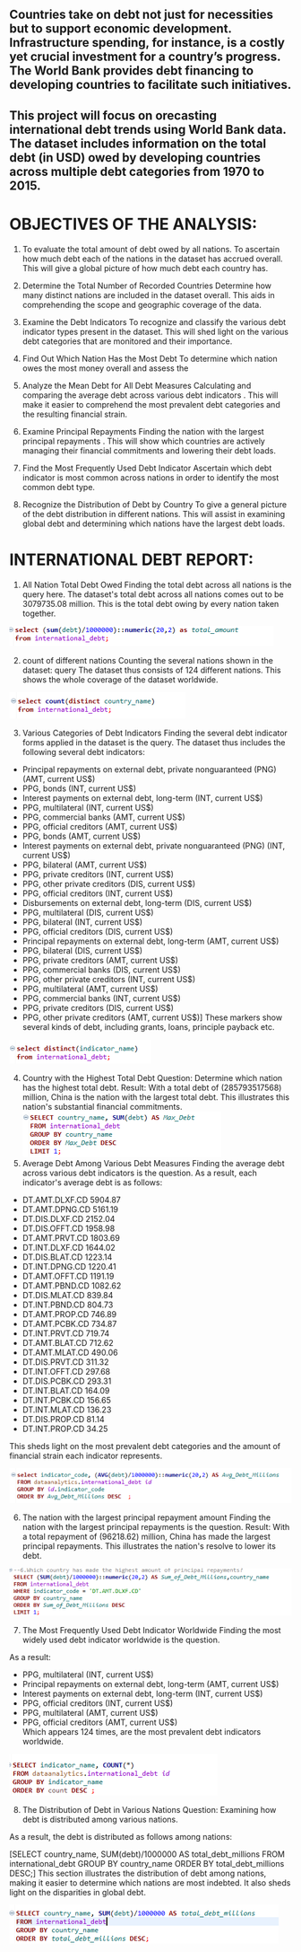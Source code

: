 ## Countries take on debt not just for necessities but to support economic development. Infrastructure spending, for instance, is a costly yet crucial investment for a country’s progress. The World Bank provides debt financing to developing countries to facilitate such initiatives.

## This project will focus on orecasting international debt trends using World Bank data. The dataset includes information on the total debt (in USD) owed by developing countries across multiple debt categories from 1970 to 2015.

# OBJECTIVES OF THE ANALYSIS:
1. To evaluate the total amount of debt owed by all nations.
To ascertain how much debt each of the nations in the dataset has accrued overall. This will give a global picture of how much debt each country has.


3. Determine the Total Number of Recorded Countries
Determine how many distinct nations are included in the dataset overall. This aids in comprehending the scope and geographic coverage of the data.

4. Examine the Debt Indicators
To recognize and classify the various debt indicator types present in the dataset. This will shed light on the various debt categories that are monitored and their importance.

5. Find Out Which Nation Has the Most Debt
To determine which nation owes the most money overall and assess the

6. Analyze the Mean Debt for All Debt Measures
Calculating and comparing the average debt across various debt indicators . This will make it easier to comprehend the most prevalent debt categories and the resulting financial strain.

7. Examine Principal Repayments
Finding the nation with the largest principal repayments . This will show which countries are actively managing their financial commitments and lowering their debt loads.

8. Find the Most Frequently Used Debt Indicator
Ascertain which debt indicator is most common across nations in order to identify the most common debt type.

9. Recognize the Distribution of Debt by Country
To give a general picture of the debt distribution in different nations. This will assist in examining global debt and determining which nations have the largest debt loads.


 # INTERNATIONAL DEBT REPORT:
 1. All Nation Total Debt Owed
Finding the total debt across all nations is the query here.
The dataset's total debt across all nations comes out to be 3079735.08 million. This is the total debt owing by every nation taken together.

![Query](Images/Q.1.png)

2. count of different nations
Counting the several nations shown in the dataset: query
The dataset thus consists of 124 different nations. This shows the whole coverage of the dataset worldwide.

![Query](Images/Q.2.png)

3. Various Categories of Debt Indicators
Finding the several debt indicator forms applied in the dataset is the query.
The dataset thus includes the following several debt indicators:

- Principal repayments on external debt, private nonguaranteed (PNG) (AMT, current US$)
- PPG, bonds (INT, current US$)
- Interest payments on external debt, long-term (INT, current US$)
- PPG, multilateral (INT, current US$)
- PPG, commercial banks (AMT, current US$)
- PPG, official creditors (AMT, current US$)
- PPG, bonds (AMT, current US$)
- Interest payments on external debt, private nonguaranteed (PNG) (INT, current US$)
- PPG, bilateral (AMT, current US$)
- PPG, private creditors (INT, current US$)
- PPG, other private creditors (DIS, current US$)
- PPG, official creditors (INT, current US$)
- Disbursements on external debt, long-term (DIS, current US$)
- PPG, multilateral (DIS, current US$)
- PPG, bilateral (INT, current US$)
- PPG, official creditors (DIS, current US$)
- Principal repayments on external debt, long-term (AMT, current US$)
- PPG, bilateral (DIS, current US$)
- PPG, private creditors (AMT, current US$)
- PPG, commercial banks (DIS, current US$)
- PPG, other private creditors (INT, current US$)
- PPG, multilateral (AMT, current US$)
- PPG, commercial banks (INT, current US$)
- PPG, private creditors (DIS, current US$)
- PPG, other private creditors (AMT, current US$)] 
These markers show several kinds of debt, including grants, loans, principle payback etc.

![Query](Images/Q.3.png)

4. Country with the Highest Total Debt Question: Determine which nation has the highest total debt.
Result: With a total debt of (285793517568) million, China is the nation with the largest total debt. This illustrates this nation's substantial financial commitments.
![Query](Images/Q.4.png)
5. Average Debt Among Various Debt Measures
Finding the average debt across various debt indicators is the question.
As a result, each indicator's average debt is as follows:

- DT.AMT.DLXF.CD	5904.87
- DT.AMT.DPNG.CD	5161.19
- DT.DIS.DLXF.CD	2152.04
- DT.DIS.OFFT.CD	1958.98
- DT.AMT.PRVT.CD	1803.69
- DT.INT.DLXF.CD	1644.02
- DT.DIS.BLAT.CD	1223.14
- DT.INT.DPNG.CD	1220.41
- DT.AMT.OFFT.CD	1191.19
- DT.AMT.PBND.CD	1082.62
- DT.DIS.MLAT.CD	839.84
- DT.INT.PBND.CD	804.73
- DT.AMT.PROP.CD	746.89
- DT.AMT.PCBK.CD	734.87
- DT.INT.PRVT.CD	719.74
- DT.AMT.BLAT.CD	712.62
- DT.AMT.MLAT.CD	490.06
- DT.DIS.PRVT.CD	311.32
- DT.INT.OFFT.CD	297.68
- DT.DIS.PCBK.CD	293.31
- DT.INT.BLAT.CD	164.09
- DT.INT.PCBK.CD	156.65
- DT.INT.MLAT.CD	136.23
- DT.DIS.PROP.CD	81.14
- DT.INT.PROP.CD	34.25

This sheds light on the most prevalent debt categories and the amount of financial strain each indicator represents.

![Query](Images/Q.5.png)


6. The nation with the largest principal repayment amount
Finding the nation with the largest principal repayments is the question.
Result: With a total repayment of (96218.62) million, China has made the largest principal repayments. This illustrates the nation's resolve to lower its debt.

![Query](Images/Q.6.png)

7. The Most Frequently Used Debt Indicator Worldwide
Finding the most widely used debt indicator worldwide is the question.

As a result:
- PPG, multilateral (INT, current US$)	                             
- Principal repayments on external debt, long-term (AMT, current US$)	 
- Interest payments on external debt, long-term (INT, current US$)	
-  PPG, official creditors (INT, current US$)                	       
- PPG, multilateral (AMT, current US$)	                            
- PPG, official creditors (AMT, current US$)	                             
Which appears 124 times, are the most prevalent debt indicators worldwide.
  

![Query](Images/Q.7.png)

8. The Distribution of Debt in Various Nations
Question: Examining how debt is distributed among various nations.

As a result, the debt is distributed as follows among nations:

[SELECT country_name, SUM(debt)/1000000 AS total_debt_millions
FROM international_debt
GROUP BY country_name
ORDER BY total_debt_millions DESC;] This section illustrates the distribution of debt among nations, making it easier to determine which nations are most indebted. It also sheds light on the disparities in global debt.

![Query](Images/Q.8.png)

